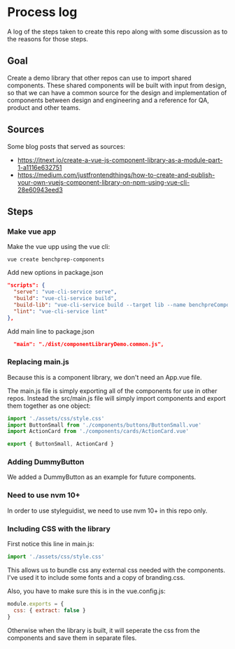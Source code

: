 # Process log
A log of the steps taken to create this repo along with some discussion as to the reasons for those steps.

## Goal
Create a demo library that other repos can use to import shared components. These shared components will be built with input from design, so that we can have a common source for the design and implementation of components between design and engineering and a reference for QA, product and other teams.

## Sources
Some blog posts that served as sources:
- https://itnext.io/create-a-vue-js-component-library-as-a-module-part-1-a1116e632751
- https://medium.com/justfrontendthings/how-to-create-and-publish-your-own-vuejs-component-library-on-npm-using-vue-cli-28e60943eed3

## Steps

### Make vue app
Make the vue upp using the vue cli:

```
vue create benchprep-components
```

Add new options in package.json

```json
"scripts": {
  "serve": "vue-cli-service serve",
  "build": "vue-cli-service build",
  "build-lib": "vue-cli-service build --target lib --name benchpreComponents src/main.js",
  "lint": "vue-cli-service lint"
},
```

Add main line to package.json

```json
  "main": "./dist/componentLibraryDemo.common.js",
```

### Replacing main.js
Because this is a component library, we don't need an App.vue file.

The main.js file is simply exporting all of the components for use in other repos. Instead the src/main.js file will simply import components and export them together as one object:

```js
import './assets/css/style.css'
import ButtonSmall from './components/buttons/ButtonSmall.vue'
import ActionCard from './components/cards/ActionCard.vue'

export { ButtonSmall, ActionCard }
```

### Adding DummyButton
We added a DummyButton as an example for future components.

### Need to use nvm 10+
In order to use styleguidist, we need to use nvm 10+ in this repo only.

### Including CSS with the library
First notice this line in main.js:

```js
import './assets/css/style.css'
```

This allows us to bundle css any external css needed with the components. I've used it to include some fonts and a copy of branding.css.

Also, you have to make sure this is in the vue.config.js:

```js
module.exports = {
  css: { extract: false }
}
```

Otherwise when the library is built, it will seperate the css from the components and save them in separate files.
